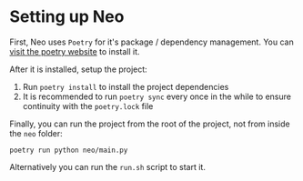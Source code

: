 # Setting up Neo
First, Neo uses `Poetry` for it's package / dependency management. You can 
[visit the poetry website](https://python-poetry.org/docs/) to install it.

After it is installed, setup the project:

1. Run `poetry install` to install the project dependencies
2. It is recommended to run `poetry sync` every once in the while to ensure continuity with the `poetry.lock` file

Finally, you can run the project from the root of the project, not from inside the `neo` folder:
```commandline
poetry run python neo/main.py
```
Alternatively you can run the `run.sh` script to start it. 